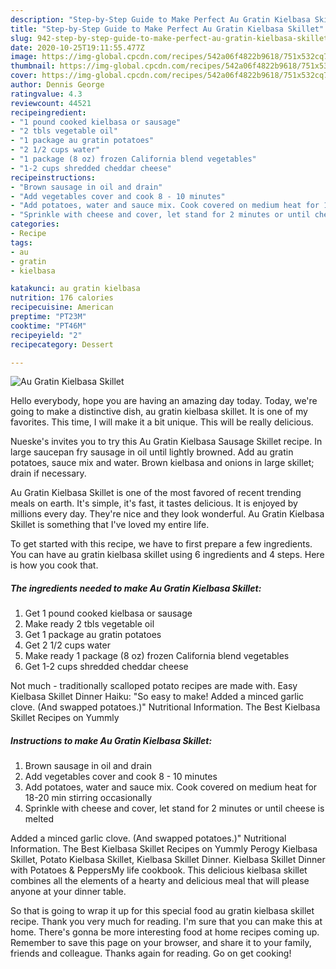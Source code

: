 ```yaml
---
description: "Step-by-Step Guide to Make Perfect Au Gratin Kielbasa Skillet"
title: "Step-by-Step Guide to Make Perfect Au Gratin Kielbasa Skillet"
slug: 942-step-by-step-guide-to-make-perfect-au-gratin-kielbasa-skillet
date: 2020-10-25T19:11:55.477Z
image: https://img-global.cpcdn.com/recipes/542a06f4822b9618/751x532cq70/au-gratin-kielbasa-skillet-recipe-main-photo.jpg
thumbnail: https://img-global.cpcdn.com/recipes/542a06f4822b9618/751x532cq70/au-gratin-kielbasa-skillet-recipe-main-photo.jpg
cover: https://img-global.cpcdn.com/recipes/542a06f4822b9618/751x532cq70/au-gratin-kielbasa-skillet-recipe-main-photo.jpg
author: Dennis George
ratingvalue: 4.3
reviewcount: 44521
recipeingredient:
- "1 pound cooked kielbasa or sausage"
- "2 tbls vegetable oil"
- "1 package au gratin potatoes"
- "2 1/2 cups water"
- "1 package (8 oz) frozen California blend vegetables"
- "1-2 cups shredded cheddar cheese"
recipeinstructions:
- "Brown sausage in oil and drain"
- "Add vegetables cover and cook 8 - 10 minutes"
- "Add potatoes, water and sauce mix. Cook covered on medium heat for 18-20 min stirring occasionally"
- "Sprinkle with cheese and cover, let stand for 2 minutes or until cheese is melted"
categories:
- Recipe
tags:
- au
- gratin
- kielbasa

katakunci: au gratin kielbasa 
nutrition: 176 calories
recipecuisine: American
preptime: "PT23M"
cooktime: "PT46M"
recipeyield: "2"
recipecategory: Dessert

---
```



![Au Gratin Kielbasa Skillet](https://img-global.cpcdn.com/recipes/542a06f4822b9618/751x532cq70/au-gratin-kielbasa-skillet-recipe-main-photo.jpg)

Hello everybody, hope you are having an amazing day today. Today, we're going to make a distinctive dish, au gratin kielbasa skillet. It is one of my favorites. This time, I will make it a bit unique. This will be really delicious.

Nueske&#39;s invites you to try this Au Gratin Kielbasa Sausage Skillet recipe. In large saucepan fry sausage in oil until lightly browned. Add au gratin potatoes, sauce mix and water. Brown kielbasa and onions in large skillet; drain if necessary.

Au Gratin Kielbasa Skillet is one of the most favored of recent trending meals on earth. It's simple, it's fast, it tastes delicious. It is enjoyed by millions every day. They're nice and they look wonderful. Au Gratin Kielbasa Skillet is something that I've loved my entire life.


To get started with this recipe, we have to first prepare a few ingredients. You can have au gratin kielbasa skillet using 6 ingredients and 4 steps. Here is how you cook that.

<!--inarticleads1-->

##### The ingredients needed to make Au Gratin Kielbasa Skillet:

1. Get 1 pound cooked kielbasa or sausage
1. Make ready 2 tbls vegetable oil
1. Get 1 package au gratin potatoes
1. Get 2 1/2 cups water
1. Make ready 1 package (8 oz) frozen California blend vegetables
1. Get 1-2 cups shredded cheddar cheese


Not much - traditionally scalloped potato recipes are made with. Easy Kielbasa Skillet Dinner Haiku: &#34;So easy to make! Added a minced garlic clove. (And swapped potatoes.)&#34; Nutritional Information. The Best Kielbasa Skillet Recipes on Yummly 

<!--inarticleads2-->

##### Instructions to make Au Gratin Kielbasa Skillet:

1. Brown sausage in oil and drain
1. Add vegetables cover and cook 8 - 10 minutes
1. Add potatoes, water and sauce mix. Cook covered on medium heat for 18-20 min stirring occasionally
1. Sprinkle with cheese and cover, let stand for 2 minutes or until cheese is melted


Added a minced garlic clove. (And swapped potatoes.)&#34; Nutritional Information. The Best Kielbasa Skillet Recipes on Yummly Perogy Kielbasa Skillet, Potato Kielbasa Skillet, Kielbasa Skillet Dinner. Kielbasa Skillet Dinner with Potatoes &amp; PeppersMy life cookbook. This delicious kielbasa skillet combines all the elements of a hearty and delicious meal that will please anyone at your dinner table. 

So that is going to wrap it up for this special food au gratin kielbasa skillet recipe. Thank you very much for reading. I'm sure that you can make this at home. There's gonna be more interesting food at home recipes coming up. Remember to save this page on your browser, and share it to your family, friends and colleague. Thanks again for reading. Go on get cooking!

